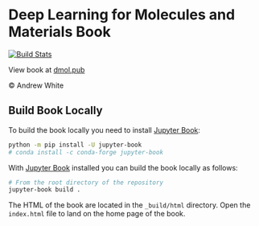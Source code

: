 # Deep Learning for Molecules and Materials Book

[![Build Stats](https://github.com/whitead/dmol-book/workflows/deploy-book/badge.svg)](https://github.com/whitead/dmol-book/actions)

View book at [dmol.pub](https://dmol.pub)

&copy; Andrew White

## Build Book Locally

To build the book locally you need to install [Jupyter Book](https://jupyterbook.org/en/stable/intro.html):

```bash
python -m pip install -U jupyter-book
# conda install -c conda-forge jupyter-book
```

With [Jupyter Book](https://jupyterbook.org/en/stable/intro.html) installed you can build the book locally as follows:

```bash
# From the root directory of the repository
jupyter-book build .
```

The HTML of the book are located in the `_build/html` directory. Open the `index.html` file to land on the home page of the book.
